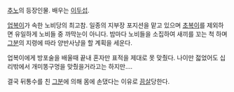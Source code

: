 [추노](%EC%B6%94%EB%85%B8.md)의 등장인물. 배우는
[이두섭](%EC%9D%B4%EB%91%90%EC%84%AD.md).

[업복이](%EC%97%85%EB%B3%B5%EC%9D%B4.md)가 속한 노비당의 최고참. 일종의 지부장 포지션을 맡고 있으며
[초복이](%EC%B4%88%EB%B3%B5%EC%9D%B4.md)를 제외하면 유일하게 노비들 중 까막눈이 아니다. 밤마다 노비들을
소집하여 새끼를 꼬는 척 하며 [그분](%EA%B7%B8%EB%B6%84.md)의 지령에 따라 양반사냥을 할 계획을 세운다.

업복이에게 방포술을 배울때 끝내 혼자만 표적을 제대로 못 맞췄다. 나이만 젋었어도 십리밖에서 개미똥구멍을 맞췄을거라고는 하지만....  

결국 뒤통수를 친 [그분](%EA%B7%B8%EB%B6%84.md)에 의해 몸에 손댔다는 이유로
[끔살](%EB%81%94%EC%82%B4.md)당한다.

